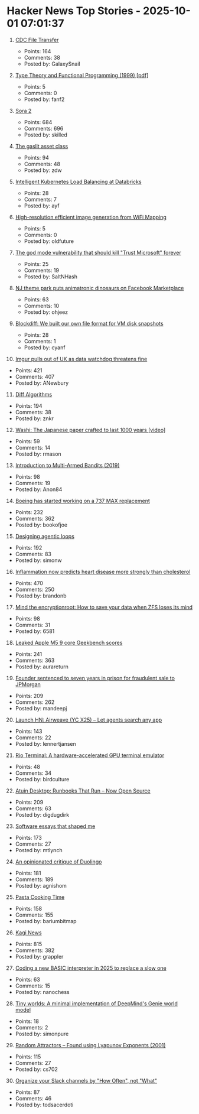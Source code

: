 # Hacker News Top Stories - 2025-10-01 07:01:37

1. [CDC File Transfer](https://github.com/google/cdc-file-transfer)
   - Points: 164
   - Comments: 38
   - Posted by: GalaxySnail

2. [Type Theory and Functional Programming (1999) [pdf]](https://www.cs.cornell.edu/courses/cs6110/2015sp/textbook/Simon%20Thompson%20textbook.pdf)
   - Points: 5
   - Comments: 0
   - Posted by: fanf2

3. [Sora 2](https://openai.com/index/sora-2/)
   - Points: 684
   - Comments: 696
   - Posted by: skilled

4. [The gaslit asset class](https://blog.dshr.org/2025/09/the-gaslit-asset-class.html)
   - Points: 94
   - Comments: 48
   - Posted by: zdw

5. [Intelligent Kubernetes Load Balancing at Databricks](https://www.databricks.com/blog/intelligent-kubernetes-load-balancing-databricks)
   - Points: 28
   - Comments: 7
   - Posted by: ayf

6. [High-resolution efficient image generation from WiFi Mapping](https://arxiv.org/abs/2506.10605)
   - Points: 5
   - Comments: 0
   - Posted by: oldfuture

7. [The god mode vulnerability that should kill "Trust Microsoft" forever](https://tide.org/blog/god-mode-vulnerability-microsoft-authorityless-security)
   - Points: 25
   - Comments: 19
   - Posted by: SaltNHash

8. [NJ theme park puts animatronic dinosaurs on Facebook Marketplace](https://gizmodo.com/new-jersey-theme-park-puts-animatronic-dinosaurs-on-facebook-marketplace-as-it-shuts-down-2000664489)
   - Points: 63
   - Comments: 10
   - Posted by: ohjeez

9. [Blockdiff: We built our own file format for VM disk snapshots](https://cognition.ai/blog/blockdiff)
   - Points: 28
   - Comments: 1
   - Posted by: cyanf

10. [Imgur pulls out of UK as data watchdog threatens fine](https://www.express.co.uk/news/uk/2115228/image-site-imgur-pulls-out)
   - Points: 421
   - Comments: 407
   - Posted by: ANewbury

11. [Diff Algorithms](https://flo.znkr.io/diff/)
   - Points: 194
   - Comments: 38
   - Posted by: znkr

12. [Washi: The Japanese paper crafted to last 1000 years [video]](https://www.bbc.com/reel/video/p0m4mg2j/washi-the-japanese-paper-crafted-to-last-1-000-years)
   - Points: 59
   - Comments: 14
   - Posted by: rmason

13. [Introduction to Multi-Armed Bandits (2019)](https://arxiv.org/abs/1904.07272)
   - Points: 98
   - Comments: 19
   - Posted by: Anon84

14. [Boeing has started working on a 737 MAX replacement](https://www.wsj.com/business/airlines/boeing-has-started-working-on-a-737-max-replacement-40a110df)
   - Points: 232
   - Comments: 362
   - Posted by: bookofjoe

15. [Designing agentic loops](https://simonwillison.net/2025/Sep/30/designing-agentic-loops/)
   - Points: 192
   - Comments: 83
   - Posted by: simonw

16. [Inflammation now predicts heart disease more strongly than cholesterol](https://www.empirical.health/blog/inflammation-and-heart-health/)
   - Points: 470
   - Comments: 250
   - Posted by: brandonb

17. [Mind the encryptionroot: How to save your data when ZFS loses its mind](https://sambowman.tech/blog/posts/mind-the-encryptionroot-how-to-save-your-data-when-zfs-loses-its-mind/)
   - Points: 98
   - Comments: 31
   - Posted by: 6581

18. [Leaked Apple M5 9 core Geekbench scores](https://browser.geekbench.com/v6/cpu/14173685)
   - Points: 241
   - Comments: 363
   - Posted by: aurareturn

19. [Founder sentenced to seven years in prison for fraudulent sale to JPMorgan](https://www.cnn.com/2025/09/30/business/charlie-javice-frank-sentenced-jpmorgan-intl)
   - Points: 209
   - Comments: 262
   - Posted by: mandeepj

20. [Launch HN: Airweave (YC X25) – Let agents search any app](https://github.com/airweave-ai/airweave)
   - Points: 143
   - Comments: 22
   - Posted by: lennertjansen

21. [Rio Terminal: A hardware-accelerated GPU terminal emulator](https://rioterm.com/)
   - Points: 48
   - Comments: 34
   - Posted by: birdculture

22. [Atuin Desktop: Runbooks That Run – Now Open Source](https://blog.atuin.sh/atuin-desktop-open-source/)
   - Points: 209
   - Comments: 63
   - Posted by: digdugdirk

23. [Software essays that shaped me](https://refactoringenglish.com/blog/software-essays-that-shaped-me/)
   - Points: 173
   - Comments: 27
   - Posted by: mtlynch

24. [An opinionated critique of Duolingo](https://isomorphism.xyz/blog/2025/duolingo/)
   - Points: 181
   - Comments: 189
   - Posted by: agnishom

25. [Pasta Cooking Time](https://www.jefftk.com/p/pasta-cooking-time)
   - Points: 158
   - Comments: 155
   - Posted by: bariumbitmap

26. [Kagi News](https://blog.kagi.com/kagi-news)
   - Points: 815
   - Comments: 382
   - Posted by: grappler

27. [Coding a new BASIC interpreter in 2025 to replace a slow one](https://nanochess.org/ecs_basic.html)
   - Points: 63
   - Comments: 15
   - Posted by: nanochess

28. [Tiny worlds: A minimal implementation of DeepMind's Genie world model](https://github.com/AlmondGod/tinyworlds)
   - Points: 18
   - Comments: 2
   - Posted by: simonpure

29. [Random Attractors – Found using Lyapunov Exponents (2001)](https://paulbourke.net/fractals/lyapunov/)
   - Points: 115
   - Comments: 27
   - Posted by: cs702

30. [Organize your Slack channels by "How Often", not "What"](https://aggressivelyparaphrasing.me/2025/09/30/organize-your-slack-channels-by-how-often-not-what/)
   - Points: 87
   - Comments: 46
   - Posted by: todsacerdoti

